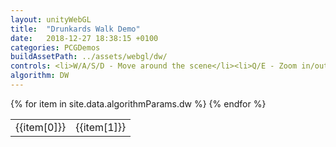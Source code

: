```yaml
---
layout: unityWebGL
title:  "Drunkards Walk Demo"
date:   2018-12-27 18:38:15 +0100
categories: PCGDemos
buildAssetPath: ../assets/webgl/dw/
controls: <li>W/A/S/D - Move around the scene</li><li>Q/E - Zoom in/out</li><li>Space - Center cam</li>
algorithm: DW
---
```

<table>
{% for item in site.data.algorithmParams.dw %}
    <tr>
        <td style="max-width: 40%">{{item[0]}}</td> <td style="max-width: 40%">{{item[1]}}</td>  
    </tr>
{% endfor %}  
</table>